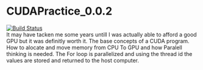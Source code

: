 # CUDAPractice_0.0.2
[![Build Status](https://img.shields.io/badge/NVIDIA-Testing-brightgreen)](https://www.fedigital.org)</br>
It may have tacken me some years untill I was actually able to afford a good GPU but it was definitly worth it.
The base concepts of a CUDA program. How to alocate and move memory from CPU To GPU and how Paralell thinking is needed. The For loop is parallelized and using the thread id the values are stored and returned to the host computer.
